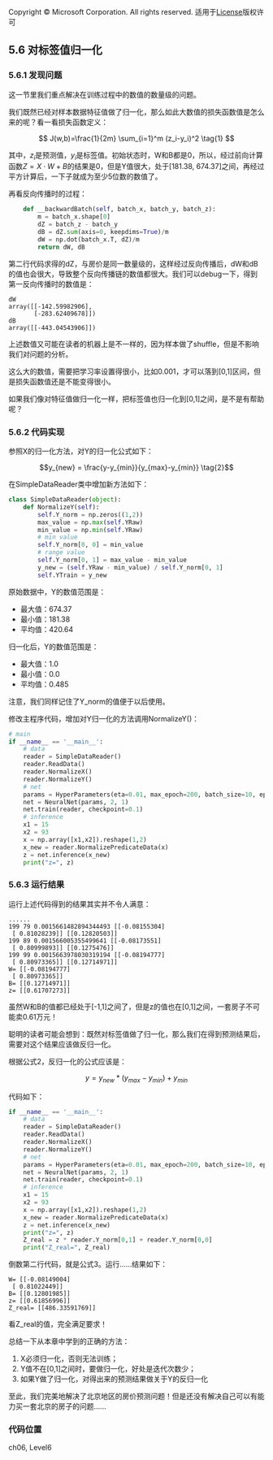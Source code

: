 Copyright © Microsoft Corporation. All rights reserved.
  适用于[License](https://github.com/Microsoft/ai-edu/blob/master/LICENSE.md)版权许可

## 5.6 对标签值归一化

### 5.6.1 发现问题

这一节里我们重点解决在训练过程中的数值的数量级的问题。

我们既然已经对样本数据特征值做了归一化，那么如此大数值的损失函数值是怎么来的呢？看一看损失函数定义：

$$
J(w,b)=\frac{1}{2m} \sum_{i=1}^m (z_i-y_i)^2 \tag{1}
$$

其中，$z_i$是预测值，$y_i$是标签值。初始状态时，W和B都是0，所以，经过前向计算函数$Z=X \cdot W+B$的结果是0，但是Y值很大，处于[181.38, 674.37]之间，再经过平方计算后，一下子就成为至少5位数的数值了。

再看反向传播时的过程：

```Python
    def __backwardBatch(self, batch_x, batch_y, batch_z):
        m = batch_x.shape[0]
        dZ = batch_z - batch_y
        dB = dZ.sum(axis=0, keepdims=True)/m
        dW = np.dot(batch_x.T, dZ)/m
        return dW, dB
```
第二行代码求得的dZ，与房价是同一数量级的，这样经过反向传播后，dW和dB的值也会很大，导致整个反向传播链的数值都很大。我们可以debug一下，得到第一反向传播时的数值是：
```
dW
array([[-142.59982906],
       [-283.62409678]])
dB
array([[-443.04543906]])
```
上述数值又可能在读者的机器上是不一样的，因为样本做了shuffle，但是不影响我们对问题的分析。

这么大的数值，需要把学习率设置得很小，比如0.001，才可以落到[0,1]区间，但是损失函数值还是不能变得很小。

如果我们像对特征值做归一化一样，把标签值也归一化到[0,1]之间，是不是有帮助呢？

### 5.6.2 代码实现

参照X的归一化方法，对Y的归一化公式如下：

$$y_{new} = \frac{y-y_{min}}{y_{max}-y_{min}} \tag{2}$$

在SimpleDataReader类中增加新方法如下：

```Python
class SimpleDataReader(object):
    def NormalizeY(self):
        self.Y_norm = np.zeros((1,2))
        max_value = np.max(self.YRaw)
        min_value = np.min(self.YRaw)
        # min value
        self.Y_norm[0, 0] = min_value 
        # range value
        self.Y_norm[0, 1] = max_value - min_value 
        y_new = (self.YRaw - min_value) / self.Y_norm[0, 1]
        self.YTrain = y_new
```

原始数据中，Y的数值范围是：

  - 最大值：674.37
  - 最小值：181.38
  - 平均值：420.64

归一化后，Y的数值范围是：
  - 最大值：1.0
  - 最小值：0.0
  - 平均值：0.485

注意，我们同样记住了Y_norm的值便于以后使用。

修改主程序代码，增加对Y归一化的方法调用NormalizeY()：

```Python
# main
if __name__ == '__main__':
    # data
    reader = SimpleDataReader()
    reader.ReadData()
    reader.NormalizeX()
    reader.NormalizeY()
    # net
    params = HyperParameters(eta=0.01, max_epoch=200, batch_size=10, eps=1e-5)
    net = NeuralNet(params, 2, 1)
    net.train(reader, checkpoint=0.1)
    # inference
    x1 = 15
    x2 = 93
    x = np.array([x1,x2]).reshape(1,2)
    x_new = reader.NormalizePredicateData(x)
    z = net.inference(x_new)
    print("z=", z)
```

### 5.6.3 运行结果

运行上述代码得到的结果其实并不令人满意：

```
......
199 79 0.0015661482894344493 [[-0.08155304]
 [ 0.81028239]] [[0.12820503]]
199 89 0.001566005355499641 [[-0.08173551]
 [ 0.80999893]] [[0.1275476]]
199 99 0.0015663978030319194 [[-0.08194777]
 [ 0.80973365]] [[0.12714971]]
W= [[-0.08194777]
 [ 0.80973365]]
B= [[0.12714971]]
z= [[0.61707273]]
```

虽然W和B的值都已经处于[-1,1]之间了，但是z的值也在[0,1]之间，一套房子不可能卖0.61万元！

聪明的读者可能会想到：既然对标签值做了归一化，那么我们在得到预测结果后，需要对这个结果应该做反归一化。

根据公式2，反归一化的公式应该是：

$$y = y_{new}*(y_{max}-y_{min})+y_{min} \tag{3}$$

代码如下：

```Python
if __name__ == '__main__':
    # data
    reader = SimpleDataReader()
    reader.ReadData()
    reader.NormalizeX()
    reader.NormalizeY()
    # net
    params = HyperParameters(eta=0.01, max_epoch=200, batch_size=10, eps=1e-5)
    net = NeuralNet(params, 2, 1)
    net.train(reader, checkpoint=0.1)
    # inference
    x1 = 15
    x2 = 93
    x = np.array([x1,x2]).reshape(1,2)
    x_new = reader.NormalizePredicateData(x)
    z = net.inference(x_new)
    print("z=", z)
    Z_real = z * reader.Y_norm[0,1] + reader.Y_norm[0,0]
    print("Z_real=", Z_real)
```

倒数第二行代码，就是公式3。运行......结果如下：

```
W= [[-0.08149004]
 [ 0.81022449]]
B= [[0.12801985]]
z= [[0.61856996]]
Z_real= [[486.33591769]]
```

看Z_real的值，完全满足要求！

总结一下从本章中学到的正确的方法：

1. X必须归一化，否则无法训练；
2. Y值不在[0,1]之间时，要做归一化，好处是迭代次数少；
3. 如果Y做了归一化，对得出来的预测结果做关于Y的反归一化

至此，我们完美地解决了北京地区的房价预测问题！但是还没有解决自己可以有能力买一套北京的房子的问题......

### 代码位置

ch06, Level6
